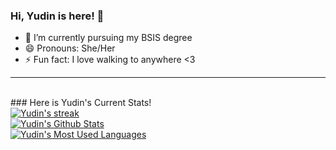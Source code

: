 ### Hi, Yudin is here! 👋

<!--
**yudin4/yudin4** is a ✨ _special_ ✨ repository because its `README.md` (this file) appears on your GitHub profile.

Here are some ideas to get you started:
-->

- 🔭 I’m currently pursuing my BSIS degree
- 😄 Pronouns: She/Her
- ⚡ Fun fact: I love walking to anywhere <3


<hr>
<br>
### Here is Yudin's Current Stats!
<br>
 <a href="https://github.com/yudin4/github-readme-streak-stats">
        <img title="🔥 Get streak stats for your profile at git.io/streak-stats" alt="Yudin's streak" src="https://github-readme-streak-stats.herokuapp.com/?user=yudin4&theme=black-ice&hide_border=true&stroke=0000&background=060A0CD0"/>
 </a>
<br>
<a href="https://github.com/yudin4/github-readme-stats"><img alt="Yudin's Github Stats" src="https://github-readme-stats.vercel.app/api?username=yudin4&show_icons=true&count_private=true&theme=react&hide_border=true&bg_color=0D1117" /></a>
<br>
<a href="https://github.com/yudin4/github-readme-stats"><img alt="Yudin's Most Used Languages" src="https://github-readme-stats.vercel.app/api/top-langs/?username=yudin4&langs_count=8&count_private=true&layout=compact&theme=react&hide_border=true&bg_color=0D1117" /></a>

